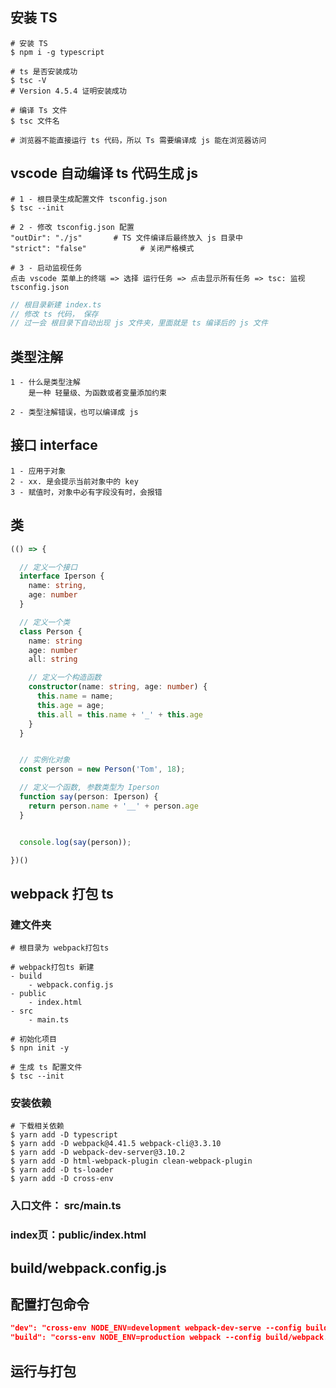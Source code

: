 ## 安装 TS

```shell
# 安装 TS
$ npm i -g typescript

# ts 是否安装成功
$ tsc -V
# Version 4.5.4 证明安装成功

# 编译 Ts 文件
$ tsc 文件名

# 浏览器不能直接运行 ts 代码，所以 Ts 需要编译成 js 能在浏览器访问
```



## vscode 自动编译 ts 代码生成 js

```shell
# 1 - 根目录生成配置文件 tsconfig.json
$ tsc --init

# 2 - 修改 tsconfig.json 配置
"outDir": "./js"       # TS 文件编译后最终放入 js 目录中
"strict": "false"			 # 关闭严格模式

# 3 - 启动监视任务
点击 vscode 菜单上的终端 => 选择 运行任务 => 点击显示所有任务 => tsc: 监视 tsconfig.json 
```

```js
// 根目录新建 index.ts
// 修改 ts 代码， 保存
// 过一会 根目录下自动出现 js 文件夹，里面就是 ts 编译后的 js 文件 
```



## 类型注解

```
1 - 什么是类型注解
	是一种 轻量级、为函数或者变量添加约束

2 - 类型注解错误，也可以编译成 js 
```



## 接口 interface

```
1 - 应用于对象
2 - xx. 是会提示当前对象中的 key
3 - 赋值时，对象中必有字段没有时，会报错
```



## 类

```ts
(() => {

  // 定义一个接口
  interface Iperson {
    name: string,
    age: number
  }

  // 定义一个类
  class Person {
    name: string
    age: number
    all: string

    // 定义一个构造函数
    constructor(name: string, age: number) {
      this.name = name;
      this.age = age;
      this.all = this.name + '_' + this.age
    }
  }


  // 实例化对象
  const person = new Person('Tom', 18);

  // 定义一个函数, 参数类型为 Iperson
  function say(person: Iperson) {
    return person.name + '__' + person.age
  }


  console.log(say(person));

})()
```



## webpack 打包 ts

### 建文件夹

```shell
# 根目录为 webpack打包ts

# webpack打包ts 新建
- build
	- webpack.config.js
- public
	- index.html
- src
	- main.ts

# 初始化项目
$ npn init -y

# 生成 ts 配置文件
$ tsc --init
```



### 安装依赖

```shell
# 下载相关依赖
$ yarn add -D typescript
$ yarn add -D webpack@4.41.5 webpack-cli@3.3.10
$ yarn add -D webpack-dev-server@3.10.2
$ yarn add -D html-webpack-plugin clean-webpack-plugin
$ yarn add -D ts-loader
$ yarn add -D cross-env
```



### 入口文件： src/main.ts



### index页：public/index.html



## build/webpack.config.js



## 配置打包命令

```json
"dev": "cross-env NODE_ENV=development webpack-dev-serve --config build/webpack.config.js",
"build": "corss-env NODE_ENV=production webpack --config build/webpack.config.js"
```



## 运行与打包